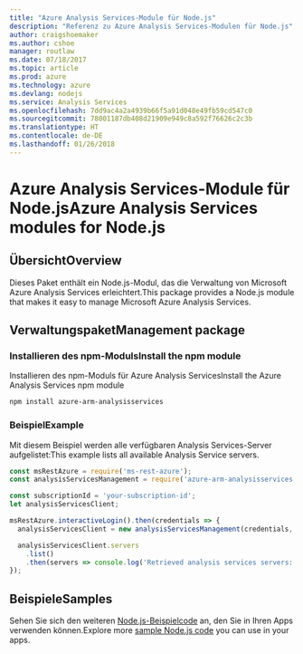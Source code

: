 ```yaml
---
title: "Azure Analysis Services-Module für Node.js"
description: "Referenz zu Azure Analysis Services-Modulen für Node.js"
author: craigshoemaker
ms.author: cshoe
manager: routlaw
ms.date: 07/18/2017
ms.topic: article
ms.prod: azure
ms.technology: azure
ms.devlang: nodejs
ms.service: Analysis Services
ms.openlocfilehash: 7dd9ac4a2a4939b66f5a91d048e49fb59cd547c0
ms.sourcegitcommit: 78001187db408d21909e949c8a592f76626c2c3b
ms.translationtype: HT
ms.contentlocale: de-DE
ms.lasthandoff: 01/26/2018
---
```

# <a name="azure-analysis-services-modules-for-nodejs"></a><span data-ttu-id="b1162-103">Azure Analysis Services-Module für Node.js</span><span class="sxs-lookup"><span data-stu-id="b1162-103">Azure Analysis Services modules for Node.js</span></span>

## <a name="overview"></a><span data-ttu-id="b1162-104">Übersicht</span><span class="sxs-lookup"><span data-stu-id="b1162-104">Overview</span></span>
<span data-ttu-id="b1162-105">Dieses Paket enthält ein Node.js-Modul, das die Verwaltung von Microsoft Azure Analysis Services erleichtert.</span><span class="sxs-lookup"><span data-stu-id="b1162-105">This package provides a Node.js module that makes it easy to manage Microsoft Azure Analysis Services.</span></span>

## <a name="management-package"></a><span data-ttu-id="b1162-106">Verwaltungspaket</span><span class="sxs-lookup"><span data-stu-id="b1162-106">Management package</span></span>

### <a name="install-the-npm-module"></a><span data-ttu-id="b1162-107">Installieren des npm-Moduls</span><span class="sxs-lookup"><span data-stu-id="b1162-107">Install the npm module</span></span>

<span data-ttu-id="b1162-108">Installieren des npm-Moduls für Azure Analysis Services</span><span class="sxs-lookup"><span data-stu-id="b1162-108">Install the Azure Analysis Services npm module</span></span>

```bash
npm install azure-arm-analysisservices
```

### <a name="example"></a><span data-ttu-id="b1162-109">Beispiel</span><span class="sxs-lookup"><span data-stu-id="b1162-109">Example</span></span>

<span data-ttu-id="b1162-110">Mit diesem Beispiel werden alle verfügbaren Analysis Services-Server aufgelistet:</span><span class="sxs-lookup"><span data-stu-id="b1162-110">This example lists all available Analysis Service servers.</span></span>

```javascript
const msRestAzure = require('ms-rest-azure');
const analysisServicesManagement = require('azure-arm-analysisservices');

const subscriptionId = 'your-subscription-id';
let analysisServicesClient;

msRestAzure.interactiveLogin().then(credentials => {
  analysisServicesClient = new analysisServicesManagement(credentials, subscriptionId);

  analysisServicesClient.servers
    .list()
    .then(servers => console.log('Retrieved analysis services servers: ', servers));
});
```

## <a name="samples"></a><span data-ttu-id="b1162-111">Beispiele</span><span class="sxs-lookup"><span data-stu-id="b1162-111">Samples</span></span>

<span data-ttu-id="b1162-112">Sehen Sie sich den weiteren [Node.js-Beispielcode](https://azure.microsoft.com/resources/samples/?platform=nodejs) an, den Sie in Ihren Apps verwenden können.</span><span class="sxs-lookup"><span data-stu-id="b1162-112">Explore more [sample Node.js code](https://azure.microsoft.com/resources/samples/?platform=nodejs) you can use in your apps.</span></span>
